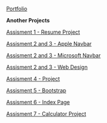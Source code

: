 <a href="[https://mrtusharsingh.github.io/GTL-Assignment/Assisment](https://tusharsinghoffical.github.io/Tusharsingh/Portfolio/index.html)"> Portfolio  </a>

<b> Another Projects </b>

<a href="https://mrtusharsingh.github.io/GTL-Assignment/Assisment%201/resume%20project.html" target="_blank">Assisment 1 - Resume Project</a><br>

<a href="https://mrtusharsingh.github.io/GTL-Assignment/Assisment%201%2C2%2C3/Apple_Navbar/apple.html" target="_blank">Assisment 2 and 3 - Apple Navbar</a><br>

<a href="https://mrtusharsingh.github.io/GTL-Assignment/Assisment%201%2C2%2C3/Microsoft_Navbar/microsoft.html" target="_blank">Assisment 2 and 3 - Microsoft Navbar</a><br>

<a href="https://mrtusharsingh.github.io/GTL-Assignment/Assisment%201%2C2%2C3/WebDesign/webdesign.html" target="_blank">Assisment 2 and 3 - Web Design</a><br>

<a href="https://mrtusharsingh.github.io/GTL-Assignment/Assisment/16%20aug/index.html" target="_blank">Assisment 4 - Project</a><br>

<a href="https://mrtusharsingh.github.io/GTL-Assignment/Assisment%205/bootstrap.html" target="_blank">Assisment 5 - Bootstrap</a><br>

<a href="https://mrtusharsingh.github.io/GTL-Assignment/Assisment%206/index.html" target="_blank">Assisment 6 - Index Page</a><br>

<a href="https://mrtusharsingh.github.io/GTL-Assignment/Assisment%207/calci.html" target="_blank">Assisment 7 - Calculator Project</a><br>
